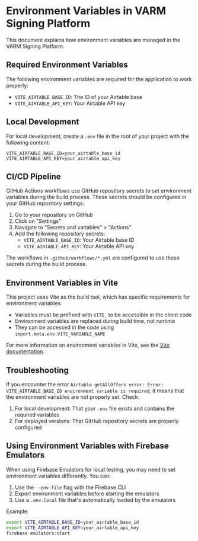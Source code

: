 # Environment Variables in VARM Signing Platform

This document explains how environment variables are managed in the VARM Signing Platform.

## Required Environment Variables

The following environment variables are required for the application to work properly:

- `VITE_AIRTABLE_BASE_ID`: The ID of your Airtable base
- `VITE_AIRTABLE_API_KEY`: Your Airtable API key

## Local Development

For local development, create a `.env` file in the root of your project with the following content:

```
VITE_AIRTABLE_BASE_ID=your_airtable_base_id
VITE_AIRTABLE_API_KEY=your_airtable_api_key
```

## CI/CD Pipeline

GitHub Actions workflows use GitHub repository secrets to set environment variables during the build process. These secrets should be configured in your GitHub repository settings:

1. Go to your repository on GitHub
2. Click on "Settings"
3. Navigate to "Secrets and variables" > "Actions"
4. Add the following repository secrets:
   - `VITE_AIRTABLE_BASE_ID`: Your Airtable base ID
   - `VITE_AIRTABLE_API_KEY`: Your Airtable API key

The workflows in `.github/workflows/*.yml` are configured to use these secrets during the build process.

## Environment Variables in Vite

This project uses Vite as the build tool, which has specific requirements for environment variables:

- Variables must be prefixed with `VITE_` to be accessible in the client code
- Environment variables are replaced during build time, not runtime
- They can be accessed in the code using `import.meta.env.VITE_VARIABLE_NAME`

For more information on environment variables in Vite, see the [Vite documentation](https://vitejs.dev/guide/env-and-mode.html).

## Troubleshooting

If you encounter the error `Airtable getAllOffers error: Error: VITE_AIRTABLE_BASE_ID environment variable is required`, it means that the environment variables are not properly set. Check:

1. For local development: That your `.env` file exists and contains the required variables
2. For deployed versions: That GitHub repository secrets are properly configured

## Using Environment Variables with Firebase Emulators

When using Firebase Emulators for local testing, you may need to set environment variables differently. You can:

1. Use the `--env-file` flag with the Firebase CLI
2. Export environment variables before starting the emulators
3. Use a `.env.local` file that's automatically loaded by the emulators

Example:
```bash
export VITE_AIRTABLE_BASE_ID=your_airtable_base_id
export VITE_AIRTABLE_API_KEY=your_airtable_api_key
firebase emulators:start
```
